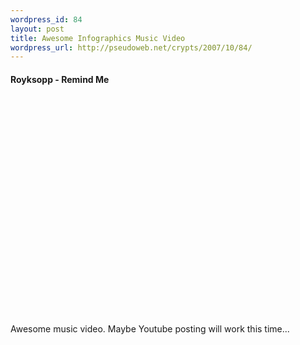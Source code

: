 ```yaml
--- 
wordpress_id: 84
layout: post
title: Awesome Infographics Music Video
wordpress_url: http://pseudoweb.net/crypts/2007/10/84/
---
```

#### Royksopp - Remind Me

<object width="425" height="350"><param name="movie" value="http://youtube.com/v/lBvaHZIrt0o"></param><embed src="http://youtube.com/v/lBvaHZIrt0o" type="application/x-shockwave-flash" width="425" height="350"></embed></object>

Awesome music video. Maybe Youtube posting will work this time...
